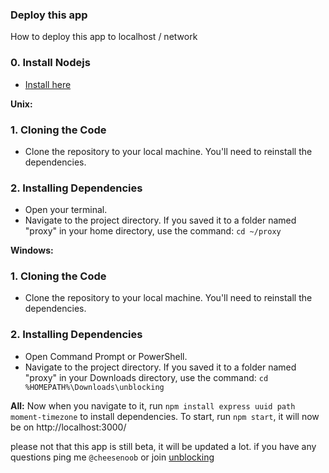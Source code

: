 ### Deploy this app

How to deploy this app to localhost / network

### 0. Install Nodejs
- [Install here](https://nodejs.org/en/download/package-manager)

**Unix:**
### 1. Cloning the Code
- Clone the repository to your local machine. You'll need to reinstall the dependencies.

### 2. Installing Dependencies
- Open your terminal.
- Navigate to the project directory. If you saved it to a folder named "proxy" in your home directory, use the command:
  `cd ~/proxy`

**Windows:**
### 1. Cloning the Code
- Clone the repository to your local machine. You'll need to reinstall the dependencies.

### 2. Installing Dependencies
- Open Command Prompt or PowerShell.
- Navigate to the project directory. If you saved it to a folder named 
  "proxy" in your Downloads directory, use the command:
  `cd %HOMEPATH%\Downloads\unblocking`

**All:**
Now when you navigate to it, run `npm install express uuid path moment-timezone` to install dependencies. To start, run `npm start`, it will now be on http://localhost:3000/

please not that this app is still beta, it will be updated a lot.
if you have any questions ping me `@cheesenoob` or join [unblocking](https://discord.gg/GgVe2YJW)
